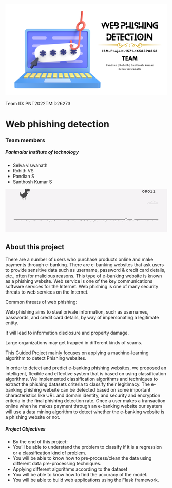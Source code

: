 ![Banner](/Imgs/logo.png "Banner")

Team ID:  PNT2022TMID26273
# **Web phishing detection**
### Team members
##### Panimalar institute of technology
- Selva viswanath
- Rohith VS
- Pandian S
- Santhosh Kumar S


![Dinosaur](/dino.gif "dino")


## About this project

There are a number of users who purchase products online and make payments through e-banking. There are e-banking websites that ask users to provide sensitive data such as username, password & credit card details, etc., often for malicious reasons. This type of e-banking website is known as a phishing website. Web service is one of the key communications software services for the Internet. Web phishing is one of many security threats to web services on the Internet. 

Common threats of web phishing:

Web phishing aims to steal private information, such as usernames, passwords, and credit card details, by way of impersonating a legitimate entity.

It will lead to information disclosure and property damage.

Large organizations may get trapped in different kinds of scams.

This Guided Project mainly focuses on applying a machine-learning algorithm to detect Phishing websites.

In order to detect and predict e-banking phishing websites, we proposed an intelligent, flexible and effective system that is based on using classification algorithms.  We implemented classification algorithms and techniques to extract the phishing datasets criteria to classify their legitimacy. The e-banking phishing website can be detected based on some important characteristics like URL and domain identity, and security and encryption criteria in the final phishing detection rate. Once a user makes a transaction online when he makes payment through an e-banking website our system will use a data mining algorithm to detect whether the e-banking website is a phishing website or not.

##### Project Objectives
- By the end of this project:
- You’ll be able to understand the problem to classify if it is a regression or a classification kind of problem.
- You will be able to know how to pre-process/clean the data using different data pre-processing techniques.
- Applying different algorithms according to the dataset
- You will be able to know how to find the accuracy of the model.
- You will be able to build web applications using the Flask framework.
